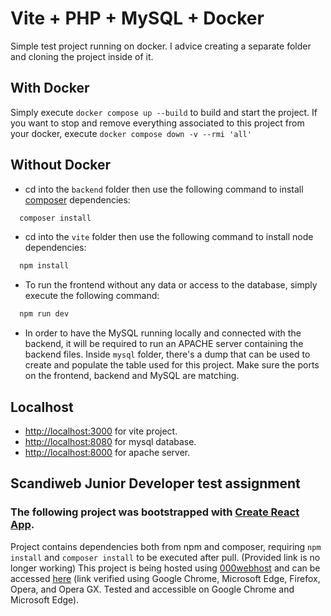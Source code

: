 # Vite + PHP + MySQL + Docker

Simple test project running on docker.
I advice creating a separate folder and cloning the project inside of it.

## With Docker

Simply execute `docker compose up --build` to build and start the project.
If you want to stop and remove everything associated to this project from your docker, execute `docker compose down -v --rmi 'all'`

## Without Docker

- cd into the `backend` folder then use the following command to install [composer](https://getcomposer.org) dependencies:

```bash
  composer install
```

- cd into the `vite` folder then use the following command to install node dependencies:

```bash
  npm install
```

- To run the frontend without any data or access to the database, simply execute the following command:

```bash
  npm run dev
```

- In order to have the MySQL running locally and connected with the backend, it will be required to run an APACHE server containing the backend files. Inside `mysql` folder, there's a dump that can be used to create and populate the table used for this project. Make sure the ports on the frontend, backend and MySQL are matching.

## Localhost

- [http://localhost:3000](http://localhost:3000) for vite project.
- [http://localhost:8080](http://localhost:8080) for mysql database.
- [http://localhost:8000](http://localhost:8000) for apache server.


## Scandiweb Junior Developer test assignment

### The following project was bootstrapped with [Create React App](https://github.com/facebook/create-react-app).

Project contains dependencies both from npm and composer, requiring `npm install` and `composer install` to be executed after pull.
(Provided link is no longer working)
This project is being hosted using [000webhost](https://www.000webhost.com) and can be accessed [here](https://juniortest-guilherme-nl.000webhostapp.com/) (link verified using Google Chrome, Microsoft Edge, Firefox, Opera, and Opera GX. Tested and accessible on Google Chrome and Microsoft Edge).
